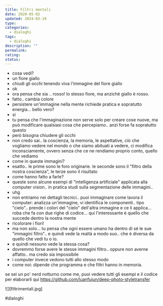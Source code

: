 ```yaml
---
title: Filtri mentali
date: 2020-05-02
updated: 2024-03-19
type: 
categories:
  - dialoghi
tags:
  - dialoghi
description: ""
permalink: 
rating: 
status: 
---
```


- cosa vedi?
- un fiore giallo
- chiudi gli occhi tenendo viva l'immagine del fiore giallo
- ok
- ora pensa che sia .. rosso! lo stesso fiore, ma anziché giallo è rosso.
- fatto.. cambia colore
- persistere un'immagine nella mente richiede pratica e sopratutto energia... bello vero?
- si
- tu pensa che l'immaginazione non serve solo per creare cose nuove, ma può modificare qualsiasi cosa che percepiamo.. anzi forse fa sopratutto questo
- però bisogna chiudere gli occhi
- non credo sai.. la coscienza, la memoria, le aspettative, ciò che vogliamo vedere nel mondo o che siamo abituati a vedere, ci modifica inconsciamente, ovvero senza che ce ne rendiamo proprio conto, quello che vediamo
- come in queste immagini?
- esatto.. le prime sono le foro originarie. le seconde sono il "filtro della nostra coscienza", le terze sono il risultato
- come hanno fatto a farle?
- queste sono alcune esempi di "intelligenza artificiale" applicata alla computer vision.. in pratica studi sulla segmentazione delle immagini.. 
- uhg
- non entriamo nei dettagli tecnici.. puoi immaginare come lavora il computer: analizza un'immagine, vi identifica le componenti.. tipo "cielo".. prende i colori del "cielo" dell'altra immagine e ce li applica... roba che fa con due righe di codice... qui l'interessante è quello che succede dentro la nostra mente
- ricolorare i fiori!
- ma non solo... tu pensa che ogni essere umano ha dentro di sé le sue "immagini filtro".. e quindi vede la realtà a modo suo.. che è diversa da quello che vedi tu o io.
- e quindi nessuno vede la stessa cosa?
- dovremmo forse avere le stesse immagini filtro.. oppure non averne affatto.. ma credo sia impossibile
- i computer invece vedono tutti allo stesso modo
- come noi: dipende che programma e che filtri hanno in memoria.

se sei un po' nerd notturno come me, puoi vedere tutti gli esempi e il codice per elaborarli qui https://github.com/luanfujun/deep-photo-styletransfer

![][filtrimentali.jpg]

#dialoghi
